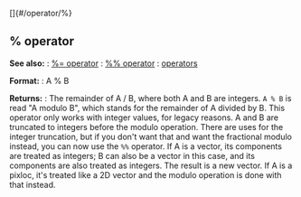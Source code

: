 []{#/operator/%}
  ## % operator
  **See also:**
  :   [%= operator](ref/operator/%=)
  :   [%% operator](ref/operator/%25%25)
  :   [operators](ref/operator)
  <!-- -->
  **Format:**
  :   A % B
  <!-- -->
  **Returns:**
  :   The remainder of A / B, where both A and B are integers.
  `A % B` is read \"A modulo B\", which stands for the remainder of A
  divided by B.
  This operator only works with integer values, for legacy reasons. A and
  B are truncated to integers before the modulo operation. There are uses
  for the integer truncation, but if you don\'t want that and want the
  fractional modulo instead, you can now use the `%%` operator.
  If A is a vector, its components are treated as integers; B can also be
  a vector in this case, and its components are also treated as integers.
  The result is a new vector.
  If A is a pixloc, it\'s treated like a 2D vector and the modulo
  operation is done with that instead.